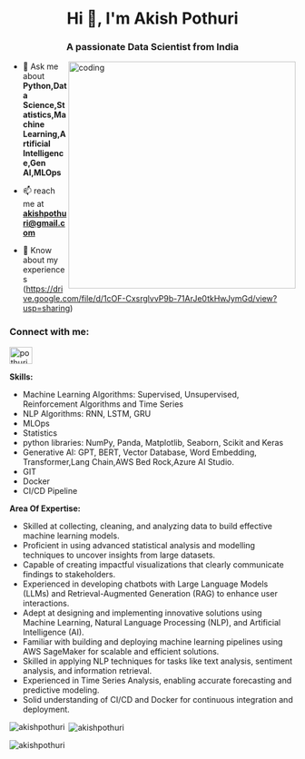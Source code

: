 <h1 align="center">Hi 👋, I'm Akish Pothuri</h1>
<h3 align="center">A passionate Data Scientist from India</h3>

<img align="right" alt="coding" width="400" src="https://cdn.dribbble.com/users/730703/screenshots/6581243/avento.gif">

- 💬 Ask me about **Python,Data Science,Statistics,Machine Learning,Artificial Intelligence,Gen AI,MLOps**

- 📫 reach me at **akishpothuri@gmail.com**
- 📄 Know about my experiences (https://drive.google.com/file/d/1cOF-CxsrglvvP9b-71ArJe0tkHwJymGd/view?usp=sharing)

<h3 align="left">Connect with me:</h3>
<p align="left">
<a href="https://linkedin.com/in/pothuriakish" target="blank"><img align="center" src="https://raw.githubusercontent.com/rahuldkjain/github-profile-readme-generator/master/src/images/icons/Social/linked-in-alt.svg" alt="pothuriakish" height="30" width="40" /></a>
</p>

**Skills:**
- Machine Learning Algorithms: Supervised, Unsupervised, Reinforcement Algorithms and Time Series
- NLP Algorithms: RNN, LSTM, GRU
- MLOps
- Statistics
- python libraries: NumPy, Panda, Matplotlib, Seaborn, Scikit and Keras
- Generative AI: GPT, BERT, Vector Database, Word Embedding, Transformer,Lang Chain,AWS Bed Rock,Azure AI Studio.
- GIT
- Docker
- CI/CD Pipeline
  
**Area Of Expertise:**
- Skilled at collecting, cleaning, and analyzing data to build effective machine learning models.
- Proficient in using advanced statistical analysis and modelling techniques to uncover insights from large datasets.
- Capable of creating impactful visualizations that clearly communicate findings to stakeholders.
- Experienced in developing chatbots with Large Language Models (LLMs) and Retrieval-Augmented Generation (RAG) to enhance user interactions.
- Adept at designing and implementing innovative solutions using Machine Learning, Natural Language Processing (NLP), and Artificial Intelligence (AI).
- Familiar with building and deploying machine learning pipelines using AWS SageMaker for scalable and efficient solutions.
- Skilled in applying NLP techniques for tasks like text analysis, sentiment analysis, and information retrieval.
- Experienced in Time Series Analysis, enabling accurate forecasting and predictive modeling.
- Solid understanding of CI/CD and Docker for continuous integration and deployment.  


<p><img align="left" src="https://github-readme-stats.vercel.app/api/top-langs?username=akishpothuri&show_icons=true&locale=en&layout=compact" alt="akishpothuri" /></p>

<p>&nbsp;<img align="center" src="https://github-readme-stats.vercel.app/api?username=akishpothuri&show_icons=true&locale=en" alt="akishpothuri" /></p>

<p><img align="center" src="https://github-readme-streak-stats.herokuapp.com/?user=akishpothuri&" alt="akishpothuri" /></p>
